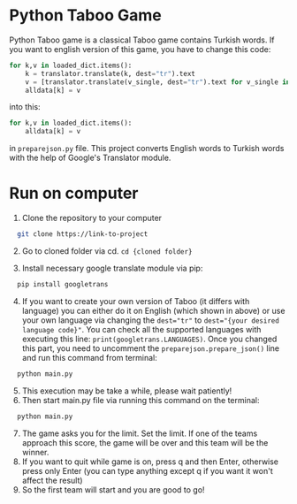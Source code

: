 # Python Taboo Game
Python Taboo game is a classical Taboo game contains Turkish words. If you want to english version of this game, you have to change this code:

```python
for k,v in loaded_dict.items():
    k = translator.translate(k, dest="tr").text
    v = [translator.translate(v_single, dest="tr").text for v_single in v if v_single != '']
    alldata[k] = v
```
into this:
```python
for k,v in loaded_dict.items():
    alldata[k] = v
```
in ```preparejson.py``` file. This project converts English words to Turkish words with the help of Google's Translator module.

# Run on computer
1. Clone the repository to your computer

```bash
  git clone https://link-to-project
```

2. Go to cloned folder via cd.
```cd {cloned folder}```

3. Install necessary google translate module via pip:
```bash
  pip install googletrans
```

4. If you want to create your own version of Taboo (it differs with language) you can either do it on English (which shown in above) or use your own language via changing the ```dest="tr"``` to ```dest="{your desired language code}"```. You can check all the supported languages with executing this line: ```print(googletrans.LANGUAGES)```. Once you changed this part, you need to uncomment the ```preparejson.prepare_json()``` line and run this command from terminal:
```bash
  python main.py
```
5. This execution may be take a while, please wait patiently!
6. Then start main.py file via running this command on the terminal:
```bash
  python main.py
```
7. The game asks you for the limit. Set the limit. If one of the teams approach this score, the game will be over and this team will be the winner.
8. If you want to quit while game is on, press q and then Enter, otherwise press only Enter (you can type anything except q if you want it won't affect the result)
9. So the first team will start and you are good to go!
